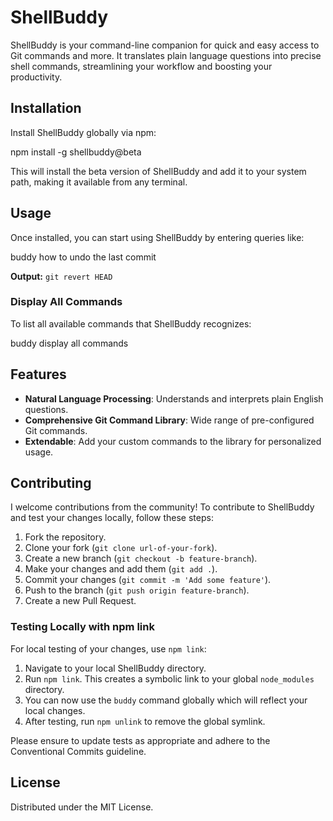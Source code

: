 # ShellBuddy

ShellBuddy is your command-line companion for quick and easy access to Git commands and more. It translates plain language questions into precise shell commands, streamlining your workflow and boosting your productivity.

## Installation

Install ShellBuddy globally via npm:

npm install -g shellbuddy@beta


This will install the beta version of ShellBuddy and add it to your system path, making it available from any terminal.

## Usage

Once installed, you can start using ShellBuddy by entering queries like:

buddy how to undo the last commit

**Output:** `git revert HEAD`

### Display All Commands

To list all available commands that ShellBuddy recognizes:

buddy display all commands

## Features

- **Natural Language Processing**: Understands and interprets plain English questions.
- **Comprehensive Git Command Library**: Wide range of pre-configured Git commands.
- **Extendable**: Add your custom commands to the library for personalized usage.

## Contributing

I welcome contributions from the community! To contribute to ShellBuddy and test your changes locally, follow these steps:

1. Fork the repository.
2. Clone your fork (`git clone url-of-your-fork`).
3. Create a new branch (`git checkout -b feature-branch`).
4. Make your changes and add them (`git add .`).
5. Commit your changes (`git commit -m 'Add some feature'`).
6. Push to the branch (`git push origin feature-branch`).
7. Create a new Pull Request.

### Testing Locally with npm link

For local testing of your changes, use `npm link`:

1. Navigate to your local ShellBuddy directory.
2. Run `npm link`. This creates a symbolic link to your global `node_modules` directory.
3. You can now use the `buddy` command globally which will reflect your local changes.
4. After testing, run `npm unlink` to remove the global symlink.

Please ensure to update tests as appropriate and adhere to the Conventional Commits guideline.

## License

Distributed under the MIT License.
